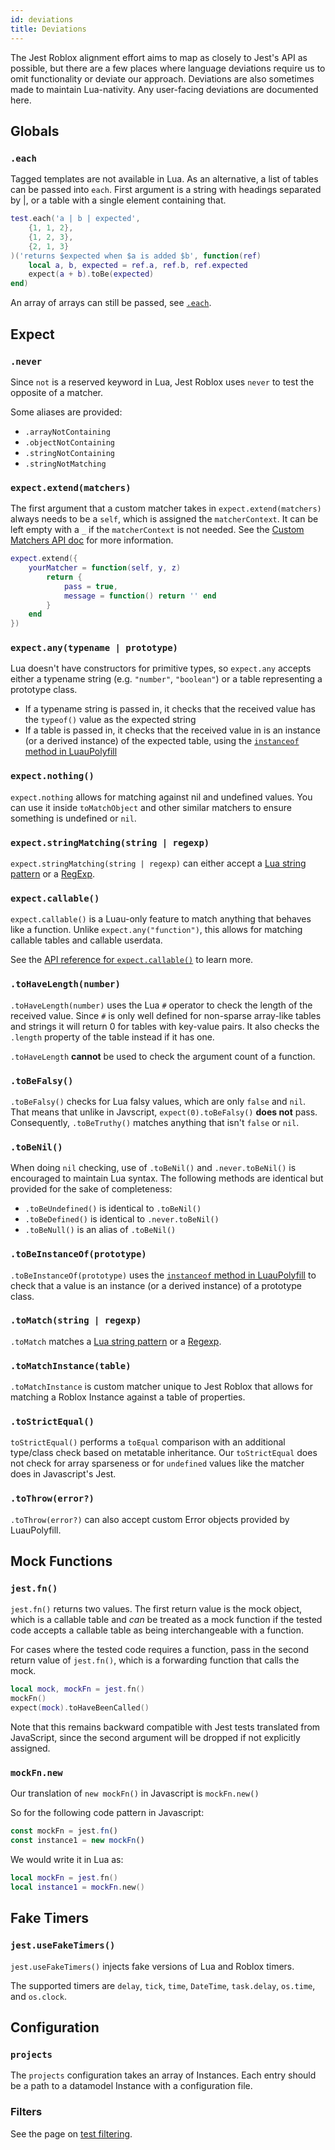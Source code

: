 ```yaml
---
id: deviations
title: Deviations
---
```


The Jest Roblox alignment effort aims to map as closely to Jest's API as possible, but there are a few places where language deviations require us to omit functionality or deviate our approach. Deviations are also sometimes made to maintain Lua-nativity. Any user-facing deviations are documented here.

## Globals

### `.each`
Tagged templates are not available in Lua. As an alternative, a list of tables can be passed into `each`. First argument is a string with headings separated by |, or a table with a single element containing that.

```lua
test.each('a | b | expected',
	{1, 1, 2},
	{1, 2, 3},
	{2, 1, 3}
)('returns $expected when $a is added $b', function(ref)
	local a, b, expected = ref.a, ref.b, ref.expected
	expect(a + b).toBe(expected)
end)
```

An array of arrays can still be passed, see [`.each`](api#describeeachtablename-fn-timeout).

## Expect

### `.never`
Since `not` is a reserved keyword in Lua, Jest Roblox uses `never` to test the opposite of a matcher.

Some aliases are provided:
* `.arrayNotContaining`
* `.objectNotContaining`
* `.stringNotContaining`
* `.stringNotMatching`

### `expect.extend(matchers)`
The first argument that a custom matcher takes in `expect.extend(matchers)` always needs to be a `self`, which is assigned the `matcherContext`. It can be left empty with a `_` if the `matcherContext` is not needed. See the [Custom Matchers API doc](expect#custom-matchers-api) for more information.

```lua
expect.extend({
	yourMatcher = function(self, y, z)
		return {
			pass = true,
			message = function() return '' end
		}
	end
})
```

### `expect.any(typename | prototype)`
Lua doesn't have constructors for primitive types, so `expect.any` accepts either a typename string (e.g. `"number"`, `"boolean"`) or a table representing a prototype class.
- If a typename string is passed in, it checks that the received value has the `typeof()` value as the expected string
- If a table is passed in, it checks that the received value in is an instance (or a derived instance) of the expected table, using the [`instanceof` method in LuauPolyfill](https://github.com/Roblox/luau-polyfill/blob/main/src/instanceof.lua)

### `expect.nothing()`
`expect.nothing` allows for matching against nil and undefined values. You can use it inside `toMatchObject` and other similar matchers to ensure something is undefined or `nil`.

### `expect.stringMatching(string | regexp)`
`expect.stringMatching(string | regexp)` can either accept a [Lua string
pattern](https://developer.roblox.com/en-us/articles/string-patterns-reference)
or a [RegExp](expect#regexp).

### `expect.callable()`
`expect.callable()` is a Luau-only feature to match anything that behaves like a
function. Unlike `expect.any("function")`, this allows for matching
callable tables and callable userdata.

See the [API reference for `expect.callable()`](expect#expectcallable) to learn more.

### `.toHaveLength(number)`
`.toHaveLength(number)` uses the Lua `#` operator to check the length of the received value. Since `#` is only well defined for non-sparse array-like tables and strings it will return 0 for tables with key-value pairs. It also checks the `.length` property of the table instead if it has one.

`.toHaveLength` **cannot** be used to check the argument count of a function.

### `.toBeFalsy()`
`.toBeFalsy()` checks for Lua falsy values, which are only `false` and `nil`. That means that unlike in Javscript, `expect(0).toBeFalsy()` **does not** pass. Consequently, `.toBeTruthy()` matches anything that isn't `false` or `nil`.

### `.toBeNil()`
When doing `nil` checking, use of `.toBeNil()` and `.never.toBeNil()` is encouraged to maintain Lua syntax. The following methods are identical but provided for the sake of completeness:
- `.toBeUndefined()` is identical to `.toBeNil()`
- `.toBeDefined()` is identical to `.never.toBeNil()`
- `.toBeNull()` is an alias of `.toBeNil()`

### `.toBeInstanceOf(prototype)`
`.toBeInstanceOf(prototype)` uses the [`instanceof` method in LuauPolyfill](https://github.com/Roblox/luau-polyfill/blob/main/src/instanceof.lua) to check that a value is an instance (or a derived instance) of a prototype class.

### `.toMatch(string | regexp)`
`.toMatch` matches a [Lua string pattern](https://developer.roblox.com/en-us/articles/string-patterns-reference) or a [Regexp](expect#regexp).

### `.toMatchInstance(table)`
`.toMatchInstance` is custom matcher unique to Jest Roblox that allows for matching a Roblox Instance against a table of properties.

### `.toStrictEqual()`
`toStrictEqual()` performs a `toEqual` comparison with an additional type/class check based on metatable inheritance. Our `toStrictEqual` does not check for array sparseness or for `undefined` values like the matcher does in Javascript's Jest.

### `.toThrow(error?)`
`.toThrow(error?)` can also accept custom Error objects provided by LuauPolyfill.

## Mock Functions

### `jest.fn()`
`jest.fn()` returns two values. The first return value is the mock object, which is a callable table and _can_ be treated as a mock function if the tested code accepts a callable table as being interchangeable with a function.

For cases where the tested code requires a function, pass in the second return value of `jest.fn()`, which is a forwarding function that calls the mock.
```lua
local mock, mockFn = jest.fn()
mockFn()
expect(mock).toHaveBeenCalled()
```

Note that this remains backward compatible with Jest tests translated from JavaScript, since the second argument will be dropped if not explicitly assigned.

### `mockFn.new`
Our translation of `new mockFn()` in Javascript is `mockFn.new()`

So for the following code pattern in Javascript:
```javascript
const mockFn = jest.fn()
const instance1 = new mockFn()
```
We would write it in Lua as:
```lua
local mockFn = jest.fn()
local instance1 = mockFn.new()
```

## Fake Timers

### `jest.useFakeTimers()`
`jest.useFakeTimers()` injects fake versions of Lua and Roblox timers.

The supported timers are `delay`, `tick`, `time`, `DateTime`, `task.delay`, `os.time`, and `os.clock`.

## Configuration

### `projects`
The `projects` configuration takes an array of Instances. Each entry should be a path to a datamodel Instance with a configuration file.

### Filters
See the page on [test filtering](test-filtering).
